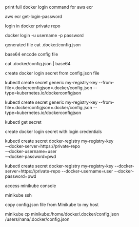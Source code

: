 print full docker login command for aws ecr

aws ecr get-login-password

login in docker private repo

docker login -u username -p password

generated file
cat .docker/config.json

base64 encode config file

cat .docker/config.json | base64

create docker login secret from config.json file

kubectl create secret generic my-registry-key 
--from-file=.dockerconfigjson=.docker/config.json 
--type=kubernetes.io/dockerconfigjson

kubectl create secret generic my-registry-key --from-file=.dockerconfigjson=.docker/config.json --type=kubernetes.io/dockerconfigjson

kubectl get secret

create docker login secret with login credentials

kubectl create secret docker-registry my-registry-key \
--docker-server=https://private-repo \
--docker-username=user \
--docker-password=pwd 

kubectl create secret docker-registry my-registry-key --docker-server=https://private-repo --docker-username=user --docker-password=pwd

access minikube console

minikube ssh

copy config.json file from Minikube to my host

minikube cp minikube:/home/docker/.docker/config.json /users/nana/.docker/config.json
